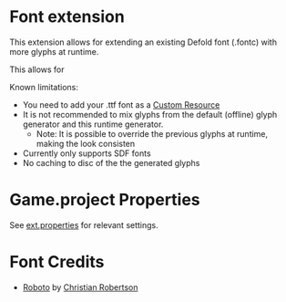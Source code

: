 # Font extension

This extension allows for extending an existing Defold font (.fontc) with more glyphs at runtime.

This allows for

Known limitations:
* You need to add your .ttf font as a [Custom Resource](https://defold.com/manuals/project-settings/#custom-resources)
* It is not recommended to mix glyphs from the default (offline) glyph generator and this runtime generator.
    * Note: It is possible to override the previous glyphs at runtime, making the look consisten
* Currently only supports SDF fonts
* No caching to disc of the the generated glyphs


# Game.project Properties

See [ext.properties](./fontgen/ext.properties) for relevant settings.


# Font Credits

* [Roboto](https://fonts.google.com/specimen/Roboto) by [Christian Robertson](https://fonts.google.com/?query=Christian+Robertson)
